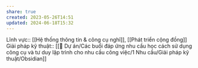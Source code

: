 ```yaml
---
share: true
created: 2023-05-26T14:51
updated: 2024-06-18T15:32
---
```

Lĩnh vực:: [[Hệ thống thông tin & công cụ nghĩ]], [[Phát triển cộng đồng]]
Giải pháp kỹ thuật:: [[📐 Dự án/Các buổi đáp ứng nhu cầu học cách sử dụng công cụ và tư duy lập trình cho nhu cầu công việc/1 Nhu cầu/Giải pháp kỹ thuật/Obsidian]]